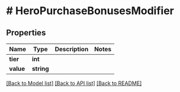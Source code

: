 # # HeroPurchaseBonusesModifier

## Properties

Name | Type | Description | Notes
------------ | ------------- | ------------- | -------------
**tier** | **int** |  |
**value** | **string** |  |

[[Back to Model list]](../../README.md#models) [[Back to API list]](../../README.md#endpoints) [[Back to README]](../../README.md)
